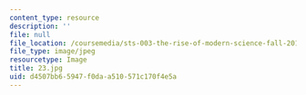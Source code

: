 ```yaml
---
content_type: resource
description: ''
file: null
file_location: /coursemedia/sts-003-the-rise-of-modern-science-fall-2010/d4507bb65947f0daa510571c170f4e5a_23.jpg
file_type: image/jpeg
resourcetype: Image
title: 23.jpg
uid: d4507bb6-5947-f0da-a510-571c170f4e5a
---
```

